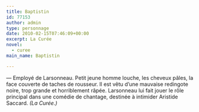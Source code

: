 ```yaml
---
title: Baptistin
id: 77153
author: admin
type: personnage
date: 2010-02-15T07:46:09+00:00
excerpt: La Curée
novel:
  - curee
main_name: Baptistin

---
```

— Employé de Larsonneau. Petit jeune homme louche, les cheveux pâles, la face couverte de taches de rousseur. Il est vêtu d&rsquo;une mauvaise redingote noire, trop grande et horriblement râpée. Larsonneau lui fait jouer le rôle principal dans une comédie de chantage, destinée à intimider Aristide Saccard. _(La Curée.)_